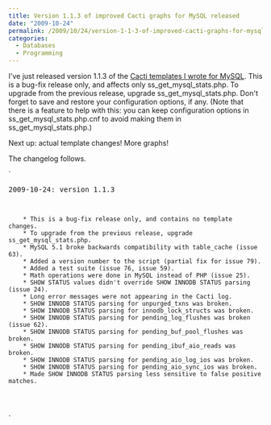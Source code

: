 ```yaml
---
title: Version 1.1.3 of improved Cacti graphs for MySQL released
date: "2009-10-24"
permalink: /2009/10/24/version-1-1-3-of-improved-cacti-graphs-for-mysql-released/
categories:
  - Databases
  - Programming
---
```

I've just released version 1.1.3 of the [Cacti templates I wrote for MySQL][1]. This is a bug-fix release only, and affects only ss\_get\_mysql\_stats.php. To upgrade from the previous release, upgrade ss\_get\_mysql\_stats.php. Don't forget to save and restore your configuration options, if any. (Note that there is a feature to help with this: you can keep configuration options in ss\_get\_mysql\_stats.php.cnf to avoid making them in ss\_get\_mysql\_stats.php.)

Next up: actual template changes! More graphs!

The changelog follows.

`<pre>2009-10-24: version 1.1.3

        * This is a bug-fix release only, and contains no template changes.
        * To upgrade from the previous release, upgrade ss_get_mysql_stats.php.
        * MySQL 5.1 broke backwards compatibility with table_cache (issue 63).
        * Added a version number to the script (partial fix for issue 79).
        * Added a test suite (issue 76, issue 59).
        * Math operations were done in MySQL instead of PHP (issue 25).
        * SHOW STATUS values didn't override SHOW INNODB STATUS parsing (issue 24).
        * Long error messages were not appearing in the Cacti log.
        * SHOW INNODB STATUS parsing for unpurged_txns was broken.
        * SHOW INNODB STATUS parsing for innodb_lock_structs was broken.
        * SHOW INNODB STATUS parsing for pending_log_flushes was broken (issue 62).
        * SHOW INNODB STATUS parsing for pending_buf_pool_flushes was broken.
        * SHOW INNODB STATUS parsing for pending_ibuf_aio_reads was broken.
        * SHOW INNODB STATUS parsing for pending_aio_log_ios was broken.
        * SHOW INNODB STATUS parsing for pending_aio_sync_ios was broken.
        * Made SHOW INNODB STATUS parsing less sensitive to false positive matches.
</pre>`

 [1]: http://code.google.com/p/mysql-cacti-templates/
